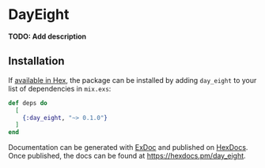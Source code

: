 # DayEight

**TODO: Add description**

## Installation

If [available in Hex](https://hex.pm/docs/publish), the package can be installed
by adding `day_eight` to your list of dependencies in `mix.exs`:

```elixir
def deps do
  [
    {:day_eight, "~> 0.1.0"}
  ]
end
```

Documentation can be generated with [ExDoc](https://github.com/elixir-lang/ex_doc)
and published on [HexDocs](https://hexdocs.pm). Once published, the docs can
be found at <https://hexdocs.pm/day_eight>.

